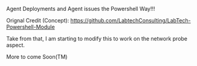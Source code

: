 
Agent Deployments and Agent issues the Powershell Way!!!

Orignal Credit (Concept): https://github.com/LabtechConsulting/LabTech-Powershell-Module

Take from that, I am starting to modify this to work on the network probe aspect. 

More to come Soon(TM)
